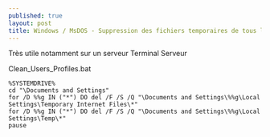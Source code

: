 ```yaml
---
published: true
layout: post
title: Windows / MsDOS - Suppression des fichiers temporaires de tous les utilisateur
---
```

Très utile notamment sur un serveur Terminal Serveur

Clean_Users_Profiles.bat
```
%SYSTEMDRIVE%
cd "\Documents and Settings"
for /D %%g IN ("*") DO del /F /S /Q "\Documents and Settings\%%g\Local Settings\Temporary Internet Files\*"
for /D %%g IN ("*") DO del /F /S /Q "\Documents and Settings\%%g\Local Settings\Temp\*"
pause
```
